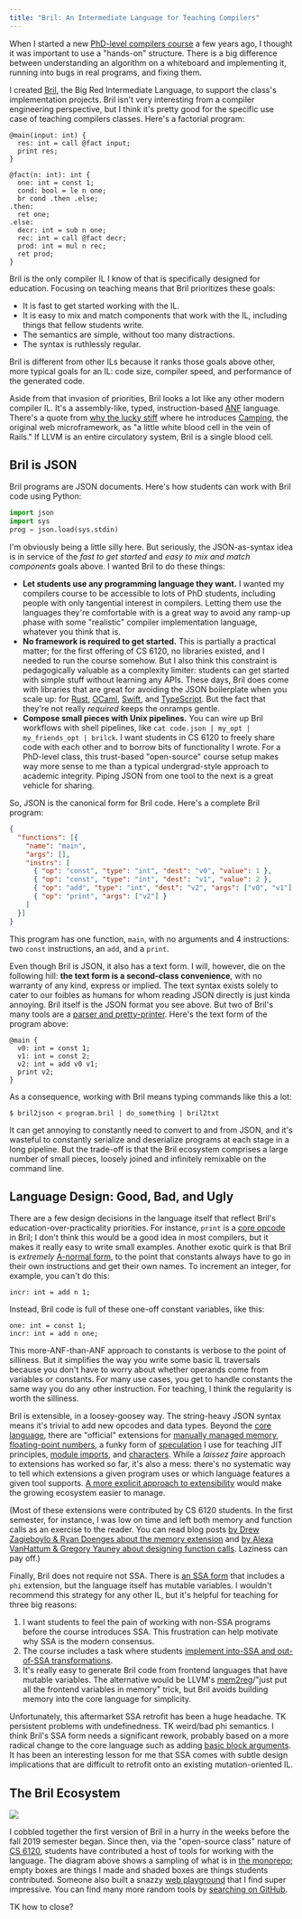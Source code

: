 ```yaml
---
title: "Bril: An Intermediate Language for Teaching Compilers"
---
```

When I started a new [PhD-level compilers course][cs6120] a few years ago,
I thought it was important to use a "hands-on" structure.
There is a big difference between understanding an algorithm on a whiteboard and implementing it, running into bugs in real programs, and fixing them.

I created [Bril][], the Big Red Intermediate Language, to support the class's implementation projects.
Bril isn't very interesting from a compiler engineering perspective, but
I think it's pretty good for the specific use case of teaching compilers classes.
Here's a factorial program:

```bril
@main(input: int) {
  res: int = call @fact input;
  print res;
}

@fact(n: int): int {
  one: int = const 1;
  cond: bool = le n one;
  br cond .then .else;
.then:
  ret one;
.else:
  decr: int = sub n one;
  rec: int = call @fact decr;
  prod: int = mul n rec;
  ret prod;
}
```

Bril is the only compiler IL I know of that is specifically designed for education.
Focusing on teaching means that Bril prioritizes these goals:

* It is fast to get started working with the IL.
* It is easy to mix and match components that work with the IL, including things that fellow students write.
* The semantics are simple, without too many distractions.
* The syntax is ruthlessly regular.

Bril is different from other ILs because it ranks those goals above other, more typical goals for an IL:
code size, compiler speed, and performance of the generated code.

Aside from that invasion of priorities, Bril looks a lot like any other modern compiler IL.
It's a assembly-like, typed, instruction-based [ANF][] language.
There's a quote from [why the lucky stiff][why] where he introduces [Camping][], the original web microframework, as "a little white blood cell in the vein of Rails."
If LLVM is an entire circulatory system, Bril is a single blood cell.

[camping]: https://camping.github.io/camping.io/
[why]: https://en.wikipedia.org/wiki/Why_the_lucky_stiff
[bril]: https://capra.cs.cornell.edu/bril/
[cs6120]: https://www.cs.cornell.edu/courses/cs6120/2023fa/
[anf]: https://en.wikipedia.org/wiki/A-normal_form

## Bril is JSON

Bril programs are JSON documents.
Here's how students can work with Bril code using Python:

```py
import json
import sys
prog = json.load(sys.stdin)
```

I'm obviously being a little silly here.
But seriously, the JSON-as-syntax idea is in service of the *fast to get started* and *easy to mix and match components* goals above.
I wanted Bril to do these things:

* **Let students use any programming language they want.**
  I wanted my compilers course to be accessible to lots of PhD students, including people with only tangential interest in compilers.
  Letting them use the languages they're comfortable with is a great way to avoid any ramp-up phase with some "realistic" compiler implementation language, whatever you think that is.
* **No framework is required to get started.**
  This is partially a practical matter; for the first offering of CS 6120, no libraries existed, and I needed to run the course somehow.
  But I also think this constraint is pedagogically valuable as a complexity limiter:
  students can get started with simple stuff without learning any APIs.
  These days, Bril does come with libraries that are great for avoiding the JSON boilerplate when you scale up:
  for [Rust][bril-rs], [OCaml][bril-ocaml], [Swift][bril-swift], and [TypeScript][bril-ts].
  But the fact that they're not really *required* keeps the onramps gentle.
* **Compose small pieces with Unix pipelines.**
  You can wire up Bril workflows with shell pipelines, like `cat code.json | my_opt | my_friends_opt | brilck`.
  I want students in CS 6120 to freely share code with each other and to borrow bits of functionality I wrote.
  For a PhD-level class, this trust-based "open-source" course setup makes way more sense to me than a typical undergrad-style approach to academic integrity.
  Piping JSON from one tool to the next is a great vehicle for sharing.

So, JSON is the canonical form for Bril code.
Here's a complete Bril program:

```json
{
  "functions": [{
    "name": "main",
    "args": [],
    "instrs": [
      { "op": "const", "type": "int", "dest": "v0", "value": 1 },
      { "op": "const", "type": "int", "dest": "v1", "value": 2 },
      { "op": "add", "type": "int", "dest": "v2", "args": ["v0", "v1"] },
      { "op": "print", "args": ["v2"] }
    ]
  }]
}
```

This program has one function, `main`, with no arguments and 4 instructions:
two `const` instructions, an `add`, and a `print`.

Even though Bril is JSON, it also has a text form.
I will, however, die on the following hill:
**the text form is a second-class convenience**, with no warranty of any kind, express or implied.
The text syntax exists solely to cater to our foibles as humans for whom reading JSON directly is just kinda annoying.
Bril itself is the JSON format you see above.
But two of Bril's many tools are a [parser and pretty-printer][bril-txt].
Here's the text form of the program above:

```bril
@main {
  v0: int = const 1;
  v1: int = const 2;
  v2: int = add v0 v1;
  print v2;
}
```

As a consequence, working with Bril means typing commands like this a lot:

```
$ bril2json < program.bril | do_something | bril2txt
```

It can get annoying to constantly need to convert to and from JSON,
and it's wasteful to constantly serialize and deserialize programs at each stage in a long pipeline.
But the trade-off is that the Bril ecosystem comprises a large number of small pieces, loosely joined and infinitely remixable on the command line.

[bril-ocaml]: https://github.com/sampsyo/bril/tree/main/bril-ocaml
[bril-ts]: https://github.com/sampsyo/bril/tree/main/bril-ts
[bril-swift]: https://github.com/sampsyo/bril/tree/main/bril-swift
[bril-rs]: https://github.com/sampsyo/bril/tree/main/bril-rs
[bril-txt]: https://github.com/sampsyo/bril/blob/main/bril-txt/briltxt.py

## Language Design: Good, Bad, and Ugly

There are a few design decisions in the language itself that reflect Bril's education-over-practicality priorities.
For instance, `print` is a [core opcode][core] in Bril; I don't think this would be a good idea in most compilers, but it makes it really easy to write small examples.
Another exotic quirk is that Bril is *extremely* [A-normal form][anf], to the point that constants always have to go in their own instructions and get their own names.
To increment an integer, for example, you can't do this:

```bril
incr: int = add n 1;
```

Instead, Bril code is full of these one-off constant variables, like this:

```bril
one: int = const 1;
incr: int = add n one;
```

This more-ANF-than-ANF approach to constants is verbose to the point of silliness.
But it simplifies the way you write some basic IL traversals because you don't have to worry about whether operands come from variables or constants.
For many use cases, you get to handle constants the same way you do any other instruction.
For teaching, I think the regularity is worth the silliness.

Bril is extensible, in a loosey-goosey way.
The string-heavy JSON syntax means it's trivial to add new opcodes and data types.
Beyond the [core language][core], there are "official" extensions for [manually managed memory][memory], [floating-point numbers][float], a funky form of [speculation][spec] I use for teaching JIT principles, [module imports][import], and [characters][char].
While a *laissez faire* approach to extensions has worked so far, it's also a mess:
there's no systematic way to tell which extensions a given program uses or which language features a given tool supports.
[A more explicit approach to extensibility][38] would make the growing ecosystem easier to manage.

(Most of these extensions were contributed by CS 6120 students.
In the first semester, for instance, I was low on time and left both memory and function calls as an exercise to the reader.
You can read blog posts [by Drew Zagieboylo & Ryan Doenges about the memory extension][memory-blog]
and [by Alexa VanHattum & Gregory Yauney about designing function calls][func-blog].
Laziness can pay off.)

Finally, Bril does not require not SSA.
There is [an SSA form][ssa] that includes a `phi` extension, but the language itself has mutable variables.
I wouldn't recommend this strategy for any other IL, but it's helpful for teaching for three big reasons:

1. I want students to feel the pain of working with non-SSA programs before the course introduces SSA. This frustration can help motivate why SSA is the modern consensus.
2. The course includes a task where students [implement into-SSA and out-of-SSA transformations][ssa-task].
3. It's really easy to generate Bril code from frontend languages that have mutable variables. The alternative would be LLVM's [mem2reg][]/"just put all the frontend variables in memory" trick, but Bril avoids building memory into the core language for simplicity.

Unfortunately, this aftermarket SSA retrofit has been a huge headache.
TK persistent problems with undefinedness.
TK weird/bad phi semantics.
I think Bril's SSA form needs a significant rework, probably based on a more radical change to the core language such as adding [basic block arguments][block-args].
It has been an interesting lesson for me that SSA comes with subtle design implications that are difficult to retrofit onto an existing mutation-oriented IL.

[core]: https://capra.cs.cornell.edu/bril/lang/core.html
[ssa-task]: https://www.cs.cornell.edu/courses/cs6120/2023fa/lesson/6/#tasks
[memory]: https://capra.cs.cornell.edu/bril/lang/memory.html
[float]: https://capra.cs.cornell.edu/bril/lang/float.html
[spec]: https://capra.cs.cornell.edu/bril/lang/spec.html
[import]: https://capra.cs.cornell.edu/bril/lang/import.html
[char]: https://capra.cs.cornell.edu/bril/lang/char.html
[ssa]: https://capra.cs.cornell.edu/bril/lang/ssa.html
[memory-blog]: https://www.cs.cornell.edu/courses/cs6120/2019fa/blog/manually-managed-memory/
[func-blog]: https://www.cs.cornell.edu/courses/cs6120/2019fa/blog/function-calls/
[38]: https://github.com/sampsyo/bril/issues/38
[mem2reg]: https://llvm.org/doxygen/Mem2Reg_8cpp_source.html
[block-args]: https://mlir.llvm.org/docs/LangRef/#blocks

## The Bril Ecosystem

<img src="{{site.base}}/media/bril/ecosystem.svg"
    class="img-responsive bonw" style="max-width: 450px;">

I cobbled together the first version of Bril in a hurry in the weeks before the fall 2019 semester began.
Since then, via the "open-source class" nature of [CS 6120][cs6120], students have contributed a host of tools for working with the language.
The diagram above shows a sampling of what is in [the monorepo][bril-gh];
empty boxes are things I made and shaded boxes are things students contributed.
Someone also built a snazzy [web playground][playground] that I find super impressive.
You can find many more random tools by [searching on GitHub][gh-search].

TK how to close?

[playground]: https://agentcooper.github.io/bril-playground/
[bril-gh]: https://github.com/sampsyo/bril
[gh-search]: https://github.com/search?q=bril+compiler&type=repositories
